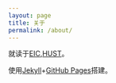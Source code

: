 ```yaml
---
layout: page
title: 关于
permalink: /about/
---
```


就读于[EIC](http://eic.hust.edu.cn/),[HUST](https://www.hust.edu.cn/)。

使用[Jekyll](https://jekyllcn.com/)+[GitHub Pages](https://docs.github.com/cn/pages)搭建。

